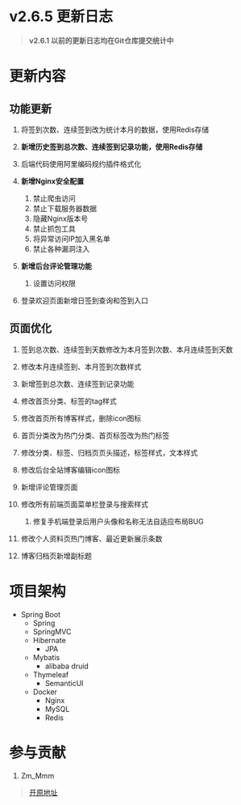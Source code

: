 # v2.6.5 更新日志

> **v2.6.1 以前的更新日志均在Git仓库提交统计中**

# 更新内容

## 功能更新

1. 将签到次数、连续签到改为统计本月的数据，使用Redis存储
2. **新增历史签到总次数、连续签到记录功能，使用Redis存储**
3. 后端代码使用阿里编码规约插件格式化
4. **新增Nginx安全配置**
    1. 禁止爬虫访问
    2. 禁止下载服务器数据
    3. 隐藏Nginx版本号
    4. 禁止抓包工具
    5. 将异常访问IP加入黑名单
    6. 禁止各种漏洞注入
    
5. **新增后台评论管理功能**
    1. 设置访问权限
    
6. 登录欢迎页面新增日签到查询和签到入口
## 页面优化

1. 签到总次数、连续签到天数修改为本月签到次数、本月连续签到天数
2. 修改本月连续签到、本月签到次数样式
3. 新增签到总次数、连续签到记录功能
4. 修改首页分类、标签的tag样式
5. 修改首页所有博客样式，删除icon图标
6. 首页分类改为热门分类、首页标签改为热门标签
7. 修改分类、标签、归档页页头描述，标签样式，文本样式
8. 修改后台全站博客编辑icon图标
9. 新增评论管理页面
10. 修改所有前端页面菜单栏登录与搜索样式
    1. 修复手机端登录后用户头像和名称无法自适应布局BUG
    
11. 修改个人资料页热门博客、最近更新展示条数
12. 博客归档页新增副标题

# 项目架构

- Spring Boot
    - Spring
    - SpringMVC
    - Hibernate
        - JPA
    - Mybatis
        - alibaba druid
    - Thymeleaf
        - SemanticUI
    - Docker
        - Nginx
        - MySQL
        - Redis
    
# 参与贡献

1.  Zm_Mmm

> [开原地址](https://gitee.com/zm_mmm/blog "开原地址")
